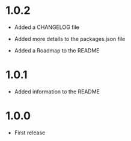 # 1.0.2

* Added a CHANGELOG file

* Added more details to the packages.json file

* Added a Roadmap to the README

# 1.0.1

* Added information to the README

# 1.0.0

* First release
